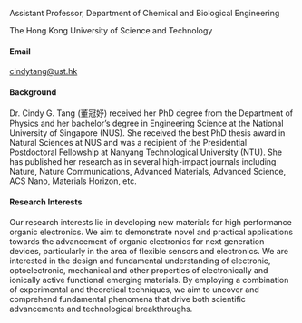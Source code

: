 


Assistant Professor, Department of Chemical and Biological Engineering

The Hong Kong University of Science and Technology


#### Email

cindytang@ust.hk



#### Background

Dr. Cindy G. Tang (董冠妤) received her PhD degree from the Department of Physics and her bachelor’s degree in Engineering Science at the National University of Singapore (NUS). She received the best PhD thesis award in Natural Sciences at NUS and was a recipient of the Presidential Postdoctoral Fellowship at Nanyang Technological University (NTU). She has published her research as in several high-impact journals including Nature, Nature Communications, Advanced Materials, Advanced Science, ACS Nano, Materials Horizon, etc.

#### Research Interests

Our research interests lie in developing new materials for high performance organic electronics. We aim to demonstrate novel and practical applications towards the advancement of organic electronics for next generation devices, particularly in the area of flexible sensors and electronics.  We are interested in the design and fundamental understanding of electronic, optoelectronic, mechanical and other properties of electronically and ionically active functional emerging materials. By employing a combination of experimental and theoretical techniques, we aim to uncover and comprehend fundamental phenomena that drive both scientific advancements and technological breakthroughs.
